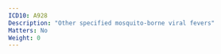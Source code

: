 ```yaml
---
ICD10: A928
Description: "Other specified mosquito-borne viral fevers"
Matters: No
Weight: 0
---
```


